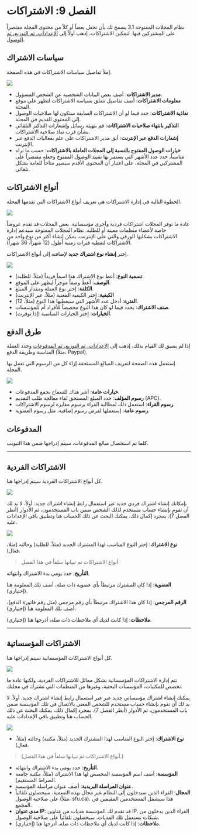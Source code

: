 # الفصل 9: الاشتراكات

نظام المجلات المفتوحة 3.1 يسمح لك بأن تجعل بعضاً أو كلاً من محتوى المجلة مقتصراً على المشتركين فيها. لتمكين الاشتراكات، إذهب أولاً إلى [الإعدادات، ثم التوزيع، ثم الوصول](./journal-setup.md#الوصول).

## سياسات الاشتراك

إملأ تفاصيل سياسات الاشتراكات في هذه الصفحة.

![](./assets/learning-ojs3.1-jm-subscriptions-policies.PNG)

- **مدير الاشتراكات**: أضف بعض البيانات الشخصية عن الشخص المسؤول.
- **معلومات الاشتراكات**: أضف تفاصيل تتعلق بسياسة الاشتراكات لتظهر على موقع المجلة.
- **نفاذية الاشتراكات**: حدد فيما لو أن الاشتراكات السابقة ستكون لها صلاحيات الوصول إلى المحتوى القديم في المجلة.
- **التذكير بانتهاء صلاحيات الاشتراكات**: قم بتهيئة رسائل وإشعارات التذكير التلقائي بشأن قرب نفاذ صلاحية الاشتراكات.
- **إشعارات الدفع عبر الإنترنت**: أبق مدير الاشتراكات على علم بفعاليات الدفع عبر الإنترنت.
- **خيارات الوصول المفتوح بالنسبة إلى المجلات العاملة بالاشتراكات**: حسب ما تراه مناسباً، حدد عدد الأشهر التي يستمر بها تقييد الوصول المفتوح وجعله مقتصراً على المشتركين في المجلة، على اعتبار أن المحتوى الأقدم سيصير متاحاً للعامة بشكل تلقائي.

## أنواع الاشتراكات

الخطوة التالية في إدارة الاشتراكات هي تعريف أنواع الاشتراكات التي تقدمها المجلة.

![](./assets/learning-ojs3.1-jm-subscriptions-types.PNG)

عادة ما توفر المجلات اشتراكات فردية وأخرى مؤسساتية. بعض المجلات قد تقدم عروضاً خاصة لأعضاء منظمات معينة أو للطلبة. نظام المجلات المفتوحة سيدعم إدارة الاشتراكات بشكليها الورقي والتي على الإنترنت. يمكن إنشاء أكثر من نوع واحد من الاشتراكات لتغطية فترات زمنية أطول \(12 شهراً، 36 شهراً\).

إختر **إنشاء نوع اشتراك جديد** لإضافته إلى أنواع الاشتراكات.

![](./assets/learning-ojs3.1-jm-subscriptions-types-create.PNG)

- **تسمية النوع**: أعط نوع الاشتراك هذا اسماً فريداً \(مثلاً، للطلبة\).
- **الوصف**: أعط وصفاً موجزاً ليظهر على الموقع.
- **الكلفة**: إختر نوع العملة ومقدار المبلغ.
- **الكيفية**: إختر الكيفية المعنية \(مثلاً، عبر الإنترنت\)
- **الفترة**: أدخل عدد الأشهر التي سيغطيها هذا النوع \(مثلاً، 12\).
- **صنف الاشتراك**: يحدد فيما لو كان هذا النوع مخصصاً للأفراد أم للمؤسسات.
- **الخيارات**: إختر الخيارات المناسبة \(إذا توفرت\).

## طرق الدفع

إذا لم يسبق لك القيام بذلك، إذهب إلى [الإعدادات، ثم التوزيع، ثم المدفوعات](./distribution_settings.md) وحدد العملة المناسبة وطريقة الدفع \(مثلاً، Paypal\).

إستعمل هذه الصفحة لتعريف المبالغ المستحقة إزاء كل من الرسوم التي تعمل بها المجلة.

![](./assets/learning-ojs3.1-jm-subscriptions-paytypes.PNG)

- **خيارات عامة**: أشر هناك للسماح بجمع المدفوعات.
- **رسوم المؤلف**: حدد المبلغ المستحق لقاء معالجة طلب التقديم \(APC\).
- **رسوم القراء**: استعمل ذلك لمطالبة القراء برسوم مغايرة لرسوم الاشتراكات.
- **رسوم عامة**: إستعملها لفرض رسوم إضافية، مثل رسوم العضوية.

## المدفوعات

كلما تم استحصال مبالغ المدفوعات، سيتم إدراجها ضمن هذا التبويب.

<hr />

## الاشتراكات الفردية

كل أنواع الاشتراكات الفردية سيتم إدراجها هنا.

![](./assets/learning-ojs3.1-jm-subscriptions-indiv.PNG)

بإمكانك إنشاء اشتراك فردي جديد عبر استعمال رابط إنشاء اشتراك جديد. أولاً، لا بد لك أن تقوم بإنشاء حساب مستخدم لذلك الشخص ضمن باب المستخدمون، ثم الأدوار \(أنظر الفصل 7\). بمجرد إكمال ذلك، يمكنك البحث عن ذلك الحساب هنا وتطبيق باقي الإعدادات عليه.

![](./assets/learning-ojs3.1-jm-subscriptions-indiv-create.PNG)

**نوع الاشتراك**: إختر النوع المناسب لهذا المشترك الجديد \(مثلاً، للطلبة\) وحالته \(مثلا، فعال\).

> أنواع الاشتراكات تم تبيانها سلفاً في هذا الفصل.

**التأريخ**: حدد يومي بدء الاشتراك وانتهائه.

**العضوية**: إذا كان المشترك مرتبطاً بأي عضوية ذات صلة، أضف تلك المعلومة هنا \(إختياري\).

**الرقم المرجعي**: إذا كان هذا الاشتراك مرتبطاً بأي رقم مرجعي \(مثل رقم فاتورة الدفع\)، أضف تلك المعلومة هنا \(إختياري\).

**ملاحظات**: إذا كانت لديك أي ملاحظات ذات صلة، أدرجها هنا \(إختياري\).

<hr />

## الاشتراكات المؤسساتية

كل أنواع الاشتراكات المؤسساتية سيتم إدراجها هنا.

![](./assets/learning-ojs3.1-jm-subscriptions-instit.PNG)

تتم إدارة الاشتراكات المؤسساتية بشكل مماثل للاشتراكات الفردية، ولكنها عادة ما تخصص للمكتبات، المؤسسات البحثية، وغيرها من المنظمات التي تشترك في مجلتك.

يمكنك إنشاء اشتراك مؤسساتي جديد عبر عبر استعمال رابط إنشاء اشتراك جديد. أولاً، لا بد لك أن تقوم بإنشاء حساب مستخدم للشخص المعني بالاتصال في تلك المؤسسة ضمن باب المستخدمون، ثم الأدوار \(أنظر الفصل 7\). بمجرد إكمال ذلك، يمكنك البحث عن ذلك الحساب هنا وتطبيق باقي الإعدادات عليه.

![](./assets/learning-ojs3.1-jm-subscriptions-instit-create.PNG)

- **نوع الاشتراك**: إختر النوع المناسب لهذا المشترك الجديد \(مثلاً، مكتبة\) وحالته \(مثلاً، فعال\).
> (أنواع الاشتراكات تم تبيانها سلفاً في هذا الفصل.)
- **التأريخ**: حدد يومي بدء الاشتراك وانتهائه.
-  **المؤسسة**: أضف اسم المؤسسة المخصص لها هذا الاشتراك \(مثلاً، مكتبة جامعة الصراط المستقيم\).
- **عنوان المراسلة البريدية**: أضف عنوان مراسلة المؤسسة.
- **المجال**: القراء الذين سيدخلون إلى النظام عبر مجال بهذه التسمية، سيحصلون تلقائياً على صلاحية الوصول \(مثلاً، sfu.ca\). هذا سيشمل المستخدمين المقيمين في المجمع.
- **مدى عنوان IP**: قد تقدم لك المؤسسة مديات من عناوين IP. القراء الذين يدخلون من شبكات تستعمل تلك المديات، سيحصلون تلقائياً على صلاحية الوصول.
- **ملاحظات**: إذا كانت لديك أي ملاحظات ذات صلة، أدرجها هنا \(إختياري\).

